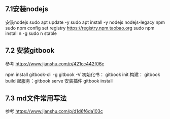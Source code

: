 ## 7.1安装nodejs
安装nodejs
sudo apt update -y
sudo apt install -y nodejs nodejs-legacy npm
sudo npm config set registry https://registry.npm.taobao.org
sudo npm install n -g
sudo n stable
## 7.2 安装gitbook
参考
https://www.jianshu.com/p/421cc442f06c

npm install gitbook-cli -g
gitbook -V
初始化书： gitbook init
构建： gitbook build
起服务：gitbook serve
安装插件 gitbook install

## 7.3 md文件常用写法
参考
https://www.jianshu.com/p/d1d6f6da103c

